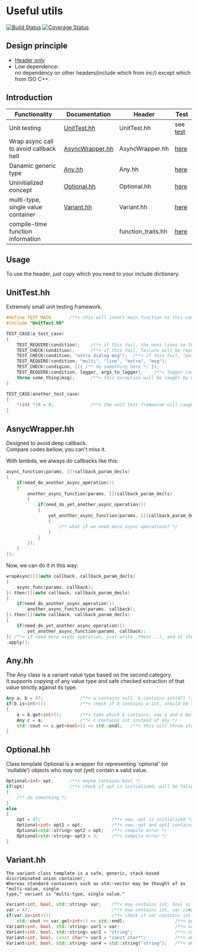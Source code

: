 Useful utils
=============

[![Build Status](https://travis-ci.org/lucklove/ZBase.svg?branch=master)](https://travis-ci.org/lucklove/ZBase)
[![Coverage Status](https://coveralls.io/repos/lucklove/ZBase/badge.svg?branch=master&service=github)](https://coveralls.io/github/lucklove/ZBase?branch=master)

Design principle
----------------

- [Header only](https://github.com/lucklove/ZBase/tree/master/inc)
- Low dependence:  
    no dependency on other headers(include which from inc/) except which from ISO C++.

Introduction
------------

| Functionality | Documentation | Header    | Test  |
|---------------|---------------|-----------|-------|
| Unit testing  | [UnitTest.hh](#unittesthh) | UnitTest.hh | see [test](test) |
| Wrap async call to avoid callback hell | [AsyncWrapper.hh](#asnycwrapperhh) | AsyncWrapper.hh | [here](test/AsyncWrapper.cc) |
| Danamic generic type | [Any.hh](#anyhh) | Any.hh | [here](test/Any.cc) |
| Uninitialized concept | [Optional.hh](#optionalhh) | Optional.hh | [here](test/Optional.cc) |
| multi-type, single value container | [Variant.hh](#varianthh) | Variant.hh | [here](test/Variant.cc) | 
| compile-time function information |           | function_traits.hh | [here](test/function_traits.cc) | 

Usage
-----

To use the header, just copy which you need to your include dictionary.

UnitTest.hh
-----------

Extremely small unit testing framework.    
```c++
#define TEST_MAIN       /**< this will insert main function to this compile unit atomaticly */
#include "UnitTest.hh"

TEST_CASE(a_test_case)
{
    TEST_REQUIRE(condition);    /**< if this fail, the next lines in this case will not be executed */
    TEST_CHECK(condition);      /**< if this fail, failure will be report, but test go on */
    TEST_CHECK(condition, "extra dialog msg");  /**< if this fail, "extra dialog msg" will be printed. */
    TEST_REQUIRE(condition, "multi", "line", "extra", "msg");
    TEST_CHECK(condigion, []{ /** do something here */ });
    TEST_REQUIRE(condition, logger, args_to_logger);    /**< logger can be any callable object */
    throw some_thing{msg};      /**< this exception will be caught by unit testing framework and a failure will be report */   
}

TEST_CASE(another_test_case)
{
    *(int *)0 = 0;              /**< the unit test framewrok will caught SIGSEGV and terminate all tests */
}
```

AsnycWrapper.hh
---------------

Designed to avoid deep callback.  
Compare codes bellow, you can't miss it.   
  
With lambda, we always do callbacks like this:
```c++
async_function(params, [](callback_param_decls)
{
    if(need_do_another_async_operation())
    {
        another_async_function(params, [](callback_param_decls)
        {
            if(need_do_yet_another_async_operation())
            {
                yet_another_async_function(params, [](callback_param_decls)
                {
                    /** what if we need more async operations? */
                }   
            }
        });
    }
});
```
Now, we can do it in this way:
```c++
wrapAsync([](auto callback, callback_param_decls)
{
    async_func(params, callback);
}).then([](auto callback, callback_param_decls)
{
    if(need_do_another_async_operation())
        another_async_function(params, callback);
}).then([](auto callback, callback_param_decls)
{
    if(need_do_yet_another_async_operation())
        yet_another_async_function(params, callback);
}) /**< if need more async operation, just write .then(...), and at then end of the then list, we should: */
.apply();
```

Any.hh
------

The Any class is a variant value type based on the second category.   
It supports copying of any value type and safe checked extraction of that value strictly against its type.   
```c++
Any a, b = 47;              /**< a contains null, b contains int(47) */
if(b.is<int>())             /**< check if b contains a int, should be true */
{
    a = b.get<int>();       /**< take which b contains, now a and b both contain int(47) */
    Any c = a;              /**< c contains int instead of Any */
    std::cout << c.get<bool>() << std::endl;   /**< this will throw std::bad_cast */
}
```

Optional.hh
-----------

Class template Optional is a wrapper for representing 'optional' (or 'nullable') objects who may not (yet) contain a valid value.
```c++
Optional<int> opt;      /**< maybe contains bool */
if(opt)                 /**< check if opt is initialized, will be false */
{
    /** do something */
}
else
{
    opt = 47;                           /**< now, opt is initialized */
    Optional<int> opt1 = opt;           /**< now, opt and opt1 contains the same thing */
    Optional<std::string> opt2 = opt;   /**< compile error */
    Optional<std::string> opt3 = 3;     /**< compile error */
}

```

Variant.hh
----------

    The variant class template is a safe, generic, stack-based discriminated union container,    
    Whereas standard containers such as std::vector may be thought of as "multi-value, single     
    type," variant is "multi-type, single value."

```c++
Variant<int, bool, std::string> var;    /**< may contains int, bool or std::string */
var = 47;                               /**< now contains int, var.is<int>() will be true */
if(var.is<int>())                       /**< check if var contains int */
    std::cout << var.get<int>() << std::endl;                   /**< get int from variant */
Variant<int, bool, std::string> var1 = var;                     /**< var1 contains the same thing as var */
Variant<int, bool, std::string> var2 = "string";                /**< compile error */
Variant<int, bool, const char*> var3 = "const char*";           /**< ok */
Variant<int, bool, std::string> var4 = std::string{"string"};   /**< ok */
```
